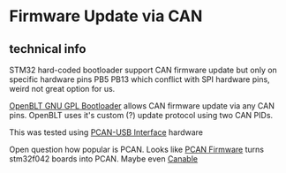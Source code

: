 # Firmware Update via CAN

## technical info

STM32 hard-coded bootloader support CAN firmware update but only on specific hardware pins PB5 PB13 which conflict with SPI hardware pins, weird not great option for us.

[OpenBLT GNU GPL Bootloader](http://www.feaser.com) allows CAN firmware update via any CAN pins. OpenBLT uses it's custom (?) update protocol using two CAN PIDs.

This was tested using [PCAN-USB Interface](https://www.peak-system.com/PCAN-USB.199.0.html?&L=1) hardware

Open question how popular is PCAN. Looks like [PCAN Firmware](https://github.com/moonglow/pcan_cantact) turns stm32f042 boards into PCAN. Maybe even [Canable](https://canable.io/?)
